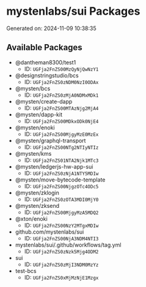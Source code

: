 # mystenlabs/sui Packages

Generated on: 2024-11-09 10:38:35

## Available Packages

- @dantheman8300/test1
  - ID: `UGFja2FnZS00MzQyNjQwNzY1`
- @designstringstudio/bcs
  - ID: `UGFja2FnZS0zNDM0NzI0ODAx`
- @mysten/bcs
  - ID: `UGFja2FnZS0zMjA0NDMxMDk1`
- @mysten/create-dapp
  - ID: `UGFja2FnZS00MTAzNjg2MjA4`
- @mysten/dapp-kit
  - ID: `UGFja2FnZS00MDkxODk0NjE4`
- @mysten/enoki
  - ID: `UGFja2FnZS00MjgyMzE0MzEx`
- @mysten/graphql-transport
  - ID: `UGFja2FnZS00NTg2NTIyNTIz`
- @mysten/kms
  - ID: `UGFja2FnZS01NTA2Njk1MTc3`
- @mysten/ledgerjs-hw-app-sui
  - ID: `UGFja2FnZS0zNjA1NTY5MDIw`
- @mysten/move-bytecode-template
  - ID: `UGFja2FnZS00NjgzOTc4ODc5`
- @mysten/zklogin
  - ID: `UGFja2FnZS0zOTA3MDI0MjY0`
- @mysten/zksend
  - ID: `UGFja2FnZS00MjgyMzA5MDQ2`
- @xton/enoki
  - ID: `UGFja2FnZS00NzY2MTgxMDIw`
- github.com/mystenlabs/sui
  - ID: `UGFja2FnZS00NjA3NDM4NTI3`
- mystenlabs/sui/.github/workflows/tag.yml
  - ID: `UGFja2FnZS0zNzk5Mjg4ODM2`
- sui
  - ID: `UGFja2FnZS0zMjI3NDM0MzYz`
- test-bcs
  - ID: `UGFja2FnZS0xMjMzNjE1Mzgx`
